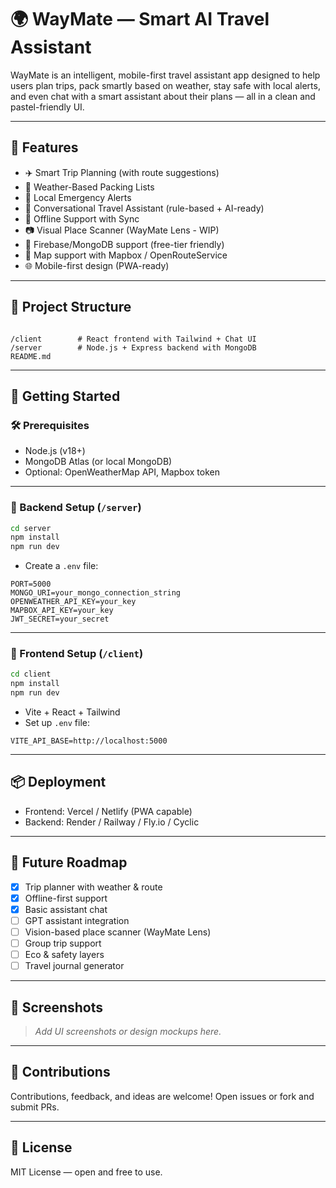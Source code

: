 # 🌍 WayMate — Smart AI Travel Assistant

WayMate is an intelligent, mobile-first travel assistant app designed to help users plan trips, pack smartly based on weather, stay safe with local alerts, and even chat with a smart assistant about their plans — all in a clean and pastel-friendly UI.

---

## 🧠 Features

- ✈️ Smart Trip Planning (with route suggestions)
- 🎒 Weather-Based Packing Lists
- 📍 Local Emergency Alerts
- 💬 Conversational Travel Assistant (rule-based + AI-ready)
- 🔄 Offline Support with Sync
- 📷 Visual Place Scanner (WayMate Lens - WIP)
- 💾 Firebase/MongoDB support (free-tier friendly)
- 🧭 Map support with Mapbox / OpenRouteService
- 🌐 Mobile-first design (PWA-ready)

---

## 📁 Project Structure

```

/client        # React frontend with Tailwind + Chat UI
/server        # Node.js + Express backend with MongoDB
README.md

````

---

## 🚀 Getting Started

### 🛠 Prerequisites
- Node.js (v18+)
- MongoDB Atlas (or local MongoDB)
- Optional: OpenWeatherMap API, Mapbox token

---

### 🔧 Backend Setup (`/server`)
```bash
cd server
npm install
npm run dev
````

* Create a `.env` file:

```env
PORT=5000
MONGO_URI=your_mongo_connection_string
OPENWEATHER_API_KEY=your_key
MAPBOX_API_KEY=your_key
JWT_SECRET=your_secret
```

---

### 🎨 Frontend Setup (`/client`)

```bash
cd client
npm install
npm run dev
```

* Vite + React + Tailwind
* Set up `.env` file:

```env
VITE_API_BASE=http://localhost:5000
```

---

## 📦 Deployment

* Frontend: Vercel / Netlify (PWA capable)
* Backend: Render / Railway / Fly.io / Cyclic

---

## 🧠 Future Roadmap

* [x] Trip planner with weather & route
* [x] Offline-first support
* [x] Basic assistant chat
* [ ] GPT assistant integration
* [ ] Vision-based place scanner (WayMate Lens)
* [ ] Group trip support
* [ ] Eco & safety layers
* [ ] Travel journal generator

---

## 📸 Screenshots

> *Add UI screenshots or design mockups here.*

---

## 🤝 Contributions

Contributions, feedback, and ideas are welcome! Open issues or fork and submit PRs.

---

## 📄 License

MIT License — open and free to use.

````